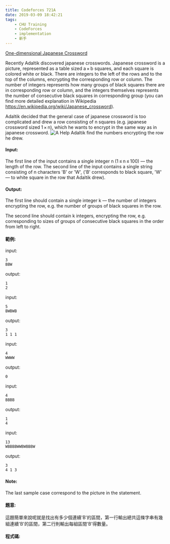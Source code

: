 ```yaml
---
title: Codeforces 721A
date: 2019-03-09 18:42:21
tags:
    - CHU Training
    - CodeForces
    - implementation
    - 新手  
---
```

[One-dimensional Japanese Crossword](https://codeforces.com/problemset/problem/721/A)

Recently Adaltik discovered japanese crosswords. Japanese crossword is a picture, represented as a table sized a × b squares, and each square is colored white or black. There are integers to the left of the rows and to the top of the columns, encrypting the corresponding row or column. The number of integers represents how many groups of black squares there are in corresponding row or column, and the integers themselves represents the number of consecutive black squares in corresponding group (you can find more detailed explanation in Wikipedia https://en.wikipedia.org/wiki/Japanese_crossword).
<!-- more -->
Adaltik decided that the general case of japanese crossword is too complicated and drew a row consisting of n squares (e.g. japanese crossword sized 1 × n), which he wants to encrypt in the same way as in japanese crossword.
![A](A.PNG)
Help Adaltik find the numbers encrypting the row he drew.

#### Input:
The first line of the input contains a single integer n (1 ≤ n ≤ 100) — the length of the row. The second line of the input contains a single string consisting of n characters 'B' or 'W', ('B' corresponds to black square, 'W' — to white square in the row that Adaltik drew).

#### Output:
The first line should contain a single integer k — the number of integers encrypting the row, e.g. the number of groups of black squares in the row.

The second line should contain k integers, encrypting the row, e.g. corresponding to sizes of groups of consecutive black squares in the order from left to right.

#### 範例:
input:
```
3
BBW
```
output:
```
1
2 
```
input:
```
5
BWBWB
```
output:
```
3
1 1 1 
```
input:
```
4
WWWW
```
output:
```
0
```
input:
```
4
BBBB
```
output:
```
1
4 
```
input:
```
13
WBBBBWWBWBBBW
```
output:
```
3
4 1 3 
```

#### Note:
The last sample case correspond to the picture in the statement.

#### 題意:
這題簡單來說呢就是找出有多少個連續'B'的區間，第一行輸出總共這條字串有幾組連續'B'的區間，第二行則輸出每組區間'B'得數量。

#### 程式碼:
<script src="https://gist.github.com/Daviswww/b18a15fe05325da585fab6348f062d1c.js"></script>

